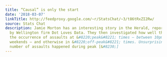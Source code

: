 ```yaml
---
title: “Causal” is only the start
date: '2018-03-07'
linkTitle: http://feedproxy.google.com/~r/StatsChat/~3/t86tRxZI2Rw/
source: Stats Chat
description: Jamie Morton has an interesting story in the Herald, reporting on research
  by Wellington firm Dot Loves Data. They then investigated how well they all predicted
  the occurrence of assaults at &#8220;peak&#8221; times – between 10pm and 3am on
  weekends – and otherwise in &#8220;off-peak&#8221; times. Unsurprisingly, a disproportionate
  number of assaults happened during peak [&#8230;]
---
```

